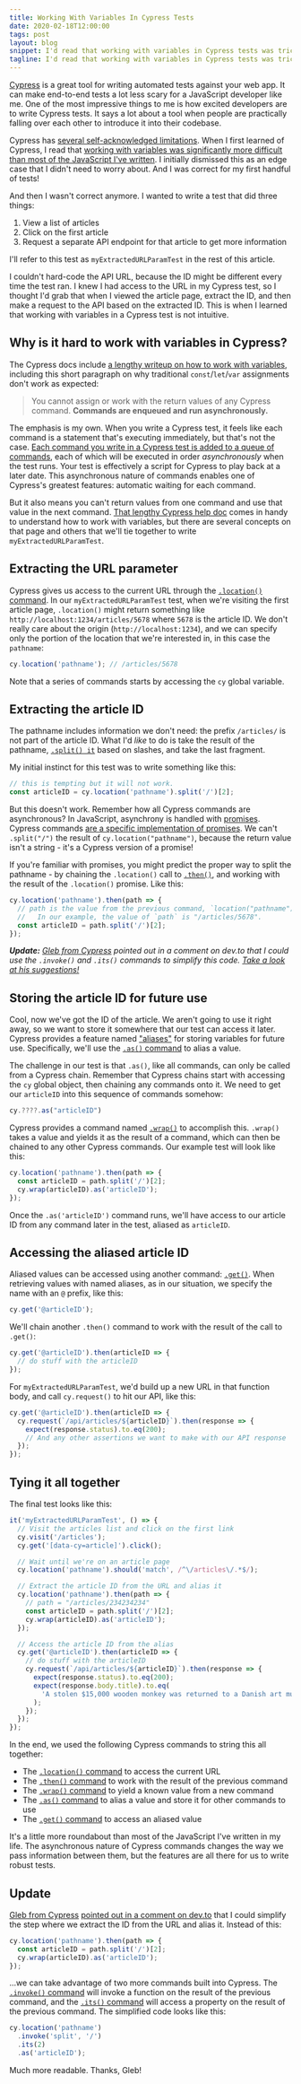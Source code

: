 ```yaml
---
title: Working With Variables In Cypress Tests
date: 2020-02-18T12:00:00
tags: post
layout: blog
snippet: I'd read that working with variables in Cypress tests was tricky, but I dismissed it as an edge case I didn't need to know about. Then I needed to store a variable in a test and hilarity ensued.
tagline: I'd read that working with variables in Cypress tests was tricky, but I dismissed it as an edge case I didn't need to know about. Then I needed to store a variable in a test and hilarity ensued.
---
```


[Cypress](https://cypress.io) is a great tool for writing automated tests against your web app. It can make end-to-end tests a lot less scary for a JavaScript developer like me. One of the most impressive things to me is how excited developers are to write Cypress tests. It says a lot about a tool when people are practically falling over each other to introduce it into their codebase.

Cypress has [several self-acknowledged limitations](https://docs.cypress.io/guides/references/trade-offs.html). When I first learned of Cypress, I read that [working with variables was significantly more difficult than most of the JavaScript I've written](https://docs.cypress.io/guides/core-concepts/variables-and-aliases.html). I initially dismissed this as an edge case that I didn't need to worry about. And I was correct for my first handful of tests!

And then I wasn't correct anymore. I wanted to write a test that did three things:

1. View a list of articles
2. Click on the first article
3. Request a separate API endpoint for that article to get more information

I'll refer to this test as `myExtractedURLParamTest` in the rest of this article.

I couldn't hard-code the API URL, because the ID might be different every time the test ran. I knew I had access to the URL in my Cypress test, so I thought I'd grab that when I viewed the article page, extract the ID, and then make a request to the API based on the extracted ID. This is when I learned that working with variables in a Cypress test is not intuitive.

## Why is it hard to work with variables in Cypress?

The Cypress docs include [a lengthy writeup on how to work with variables](https://docs.cypress.io/guides/core-concepts/variables-and-aliases.html), including this short paragraph on why traditional `const`/`let`/`var` assignments don't work as expected:

> You cannot assign or work with the return values of any Cypress command. **Commands are enqueued and run asynchronously.**

The emphasis is my own. When you write a Cypress test, it feels like each command is a statement that's executing immediately, but that's not the case. [Each command you write in a Cypress test is added to a queue of commands](https://docs.cypress.io/guides/core-concepts/introduction-to-cypress.html#Commands-Are-Asynchronous), each of which will be executed in order _asynchronously_ when the test runs. Your test is effectively a script for Cypress to play back at a later date. This asynchronous nature of commands enables one of Cypress's greatest features: automatic waiting for each command.

But it also means you can't return values from one command and use that value in the next command. [That lengthy Cypress help doc](https://docs.cypress.io/guides/core-concepts/variables-and-aliases.html) comes in handy to understand how to work with variables, but there are several concepts on that page and others that we'll tie together to write `myExtractedURLParamTest`.

## Extracting the URL parameter

Cypress gives us access to the current URL through the [`.location()` command](https://docs.cypress.io/api/commands/location.html#Syntax). In our `myExtractedURLParamTest` test, when we're visiting the first article page, `.location()` might return something like `http://localhost:1234/articles/5678` where `5678` is the article ID. We don't really care about the origin (`http://localhost:1234`), and we can specify only the portion of the location that we're interested in, in this case the `pathname`:

```javascript
cy.location('pathname'); // /articles/5678
```

Note that a series of commands starts by accessing the `cy` global variable.

## Extracting the article ID

The pathname includes information we don't need: the prefix `/articles/` is not part of the article ID. What I'd _like_ to do is take the result of the pathname, [`.split() it`](https://developer.mozilla.org/en-US/docs/Web/JavaScript/Reference/Global_Objects/String/split) based on slashes, and take the last fragment.

My initial instinct for this test was to write something like this:

```javascript
// this is tempting but it will not work.
const articleID = cy.location('pathname').split('/')[2];
```

But this doesn't work. Remember how all Cypress commands are asynchronous? In JavaScript, asynchrony is handled with [promises](https://developer.mozilla.org/en-US/docs/Web/JavaScript/Reference/Global_Objects/Promise). Cypress commands [are a specific implementation of promises](https://docs.cypress.io/guides/core-concepts/introduction-to-cypress.html#Commands-Are-Promises). We can't `.split("/")` the result of `cy.location("pathname")`, because the return value isn't a string - it's a Cypress version of a promise!

If you're familiar with promises, you might predict the proper way to split the pathname - by chaining the `.location()` call to [`.then()`](https://docs.cypress.io/api/commands/then.html#Syntax), and working with the result of the `.location()` promise. Like this:

```javascript
cy.location('pathname').then(path => {
  // path is the value from the previous command, `location("pathname").
  //   In our example, the value of `path` is "/articles/5678".
  const articleID = path.split('/')[2];
});
```

_**Update:** [Gleb from Cypress](https://dev.to/bahmutov) pointed out in a comment on dev.to that I could use the `.invoke()` and `.its()` commands to simplify this code. [Take a look at his suggestions!](https://dev.to/bahmutov/comment/ll1o)_

## Storing the article ID for future use

Cool, now we've got the ID of the article. We aren't going to use it right away, so we want to store it somewhere that our test can access it later. Cypress provides a feature named ["aliases"](https://docs.cypress.io/guides/core-concepts/variables-and-aliases.html#Aliases) for storing variables for future use. Specifically, we'll use the [`.as()` command](https://docs.cypress.io/api/commands/as.html#Syntax) to alias a value.

The challenge in our test is that `.as()`, like all commands, can only be called from a Cypress chain. Remember that Cypress chains start with accessing the `cy` global object, then chaining any commands onto it. We need to get our `articleID` into this sequence of commands somehow:

```javascript
cy.????.as("articleID")
```

Cypress provides a command named [`.wrap()`](https://docs.cypress.io/api/commands/wrap.html#Syntax) to accomplish this. `.wrap()` takes a value and yields it as the result of a command, which can then be chained to any other Cypress commands. Our example test will look like this:

```javascript
cy.location('pathname').then(path => {
  const articleID = path.split('/')[2];
  cy.wrap(articleID).as('articleID');
});
```

Once the `.as('articleID')` command runs, we'll have access to our article ID from any command later in the test, aliased as `articleID`.

## Accessing the aliased article ID

Aliased values can be accessed using another command: [`.get()`](https://docs.cypress.io/api/commands/get.html#Syntax). When retrieving values with named aliases, as in our situation, we specify the name with an `@` prefix, like this:

```javascript
cy.get('@articleID');
```

We'll chain another `.then()` command to work with the result of the call to `.get()`:

```javascript
cy.get('@articleID').then(articleID => {
  // do stuff with the articleID
});
```

For `myExtractedURLParamTest`, we'd build up a new URL in that function body, and call `cy.request()` to hit our API, like this:

```javascript
cy.get('@articleID').then(articleID => {
  cy.request(`/api/articles/${articleID}`).then(response => {
    expect(response.status).to.eq(200);
    // And any other assertions we want to make with our API response
  });
});
```

## Tying it all together

The final test looks like this:

```javascript
it('myExtractedURLParamTest', () => {
  // Visit the articles list and click on the first link
  cy.visit('/articles');
  cy.get('[data-cy=article]').click();

  // Wait until we're on an article page
  cy.location('pathname').should('match', /^\/articles\/.*$/);

  // Extract the article ID from the URL and alias it
  cy.location('pathname').then(path => {
    // path = "/articles/234234234"
    const articleID = path.split('/')[2];
    cy.wrap(articleID).as('articleID');
  });

  // Access the article ID from the alias
  cy.get('@articleID').then(articleID => {
    // do stuff with the articleID
    cy.request(`/api/articles/${articleID}`).then(response => {
      expect(response.status).to.eq(200);
      expect(response.body.title).to.eq(
        'A stolen $15,000 wooden monkey was returned to a Danish art museum?'
      );
    });
  });
});
```

In the end, we used the following Cypress commands to string this all together:

- The [`.location()` command](https://docs.cypress.io/api/commands/location.html#Syntax) to access the current URL
- The [`.then()` command](https://docs.cypress.io/api/commands/then.html#Syntax) to work with the result of the previous command
- The [`.wrap()` command](https://docs.cypress.io/api/commands/wrap.html#Syntax) to yield a known value from a new command
- The [`.as()` command](https://docs.cypress.io/api/commands/as.html#Syntax) to alias a value and store it for other commands to use
- The [`.get()` command](https://docs.cypress.io/api/commands/get.html#Syntax) to access an aliased value

It's a little more roundabout than most of the JavaScript I've written in my life. The asynchronous nature of Cypress commands changes the way we pass information between them, but the features are all there for us to write robust tests.

## Update

[Gleb from Cypress](https://dev.to/bahmutov) [pointed out in a comment on dev.to](https://dev.to/bahmutov/comment/ll1o) that I could simplify the step where we extract the ID from the URL and alias it. Instead of this:

```javascript
cy.location('pathname').then(path => {
  const articleID = path.split('/')[2];
  cy.wrap(articleID).as('articleID');
});
```

...we can take advantage of two more commands built into Cypress. The [`.invoke()` command](https://docs.cypress.io/api/commands/invoke.html#Syntax) will invoke a function on the result of the previous command, and the [`.its()` command](https://docs.cypress.io/api/commands/its.html#Syntax) will access a property on the result of the previous command. The simplified code looks like this:

```javascript
cy.location('pathname')
  .invoke('split', '/')
  .its(2)
  .as('articleID');
```

Much more readable. Thanks, Gleb!

